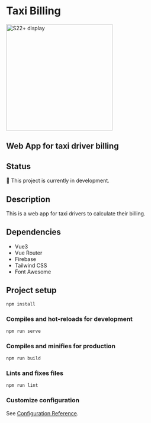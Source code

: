 # Taxi Billing

<img width="287" alt="S22+ display" src="https://github.com/BeaCoden/MiniProjects/assets/130828327/1a1c8ff8-44e9-4c28-890e-fec48d86915d">

## Web App for taxi driver billing

## Status

:construction: This project is currently in development.

## Description

This is a web app for taxi drivers to calculate their billing.

## Dependencies

- Vue3
- Vue Router
- Firebase
- Tailwind CSS
- Font Awesome

## Project setup

`npm install`

### Compiles and hot-reloads for development

`npm run serve`

### Compiles and minifies for production

`npm run build`

### Lints and fixes files

`npm run lint`

### Customize configuration

See [Configuration Reference](https://cli.vuejs.org/config/).
